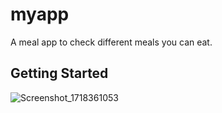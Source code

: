# myapp

A meal app to check different meals you can eat.

## Getting Started

![Screenshot_1718361053](https://github.com/Saksham2401/meal_app/assets/93206567/7223486c-1ba0-4f48-9692-964278a74ddd)

